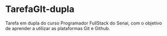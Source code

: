 # TarefaGIt-dupla
Tarefa em dupla do curso Programador FullStack do Senai, com o objetivo de aprender a utilizar as plataformas Git e Github.

